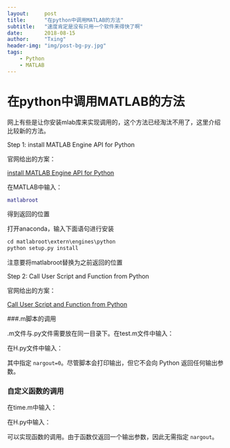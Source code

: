 ```yaml
---
layout:     post
title:      "在python中调用MATLAB的方法"
subtitle:   "速度肯定是没有只用一个软件来得快了啊"
date:       2018-08-15
author:     "Txing"
header-img: "img/post-bg-py.jpg"
tags:
    - Python
    - MATLAB
---
```




# 在python中调用MATLAB的方法

网上有些是让你安装mlab库来实现调用的，这个方法已经淘汰不用了，这里介绍比较新的方法。

Step 1: install MATLAB Engine API for Python

官网给出的方案：

[install MATLAB Engine API for Python](http://ww2.mathworks.cn/help/matlab/matlab_external/install-the-matlab-engine-for-python.html?ue)

在MATLAB中输入：

```matlab
matlabroot
```

得到返回的位置

打开anaconda，输入下面语句进行安装

```python
cd matlabroot\extern\engines\python
python setup.py install
```

注意要将matlabroot替换为之前返回的位置

Step 2: Call User Script and Function from Python 

官网给出的方案：

[Call User Script and Function from Python](http://cn.mathworks.com/help/matlab/matlab_external/call-user-script-and-function-from-python.html)

###.m脚本的调用

.m文件与.py文件需要放在同一目录下。在test.m文件中输入：



在H.py文件中输入：



其中指定 `nargout=0`。尽管脚本会打印输出，但它不会向 Python 返回任何输出参数。

### 自定义函数的调用

在time.m中输入：



在H.py中输入：



可以实现函数的调用。由于函数仅返回一个输出参数，因此无需指定 `nargout`。

